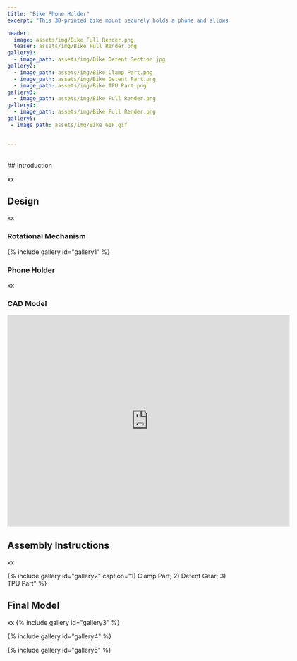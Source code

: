 ```yaml
---
title: "Bike Phone Holder"
excerpt: "This 3D-printed bike mount securely holds a phone and allows it to rotate as desired."

header:
  image: assets/img/Bike Full Render.png
  teaser: assets/img/Bike Full Render.png
gallery1:
  - image_path: assets/img/Bike Detent Section.jpg
gallery2:
  - image_path: assets/img/Bike Clamp Part.png
  - image_path: assets/img/Bike Detent Part.png
  - image_path: assets/img/Bike TPU Part.png
gallery3: 
  - image_path: assets/img/Bike Full Render.png
gallery4: 
  - image_path: assets/img/Bike Full Render.png
gallery5: 
 - image_path: assets/img/Bike GIF.gif

   
---
```

<br>
## Introduction

xx

## Design

xx

### Rotational Mechanism

{% include gallery id="gallery1" %}

### Phone Holder

xx

### CAD Model

<iframe src="https://vanderbilt643.autodesk360.com/shares/public/SH286ddQT78850c0d8a499a8c2dbb0b748e5?mode=embed" width="640" height="480" allowfullscreen="true" webkitallowfullscreen="true" mozallowfullscreen="true"  frameborder="0"></iframe>


## Assembly Instructions

xx

{% include gallery id="gallery2" caption="1) Clamp Part; 2) Detent Gear; 3) TPU Part" %}

## Final Model

xx
{% include gallery id="gallery3" %}

{% include gallery id="gallery4" %}

{% include gallery id="gallery5" %}
